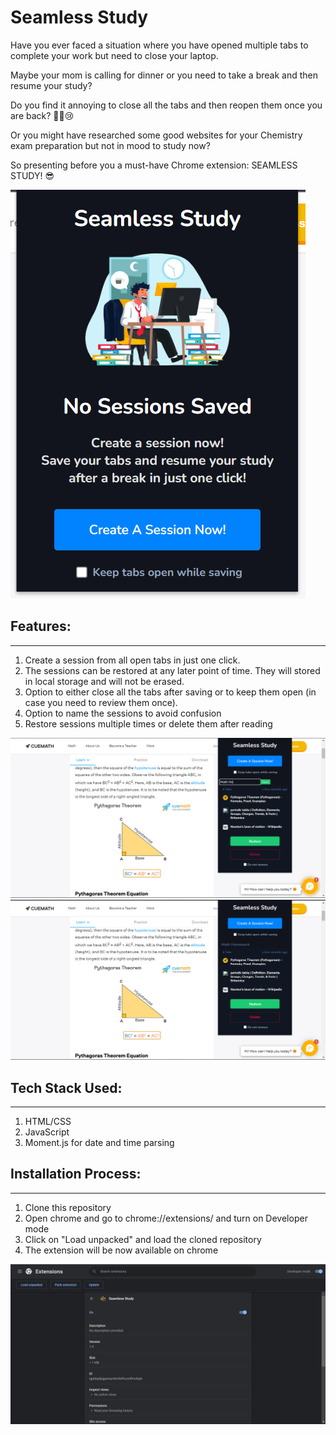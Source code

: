 # Seamless Study

Have you ever faced a situation where you have opened multiple tabs to complete your work but need to close your laptop.

Maybe your mom is calling for dinner or you need to take a break and then resume your study?

Do you find it annoying to close all the tabs and then reopen them once you are back? 😵‍💫😢

Or you might have researched some good websites for your Chemistry exam preparation but not in mood to study now?

So presenting before you a must-have Chrome extension: SEAMLESS STUDY! 😎

![seamless-study](https://github.com/Seamless-Study/Seamless-Study-repo/blob/main/screenshots/ss1.png)


## Features:

---

1. Create a session from all open tabs in just one click.
2. The sessions can be restored at any later point of time. They will stored in local storage and will not be erased.
3. Option to either close all the tabs after saving or to keep them open (in case you need to review them once).
4. Option to name the sessions to avoid confusion
5. Restore sessions multiple times or delete them after reading

![seamless-study](https://github.com/Seamless-Study/Seamless-Study-repo/blob/main/screenshots/ss3.png)
![seamless-study](https://github.com/Seamless-Study/Seamless-Study-repo/blob/main/screenshots/ss2.png)

## Tech Stack Used:

---

1. HTML/CSS
2. JavaScript
3. Moment.js for date and time parsing

## Installation Process:

---

1. Clone this repository
2. Open chrome and go to chrome://extensions/ and turn on Developer mode
3. Click on "Load unpacked" and load the cloned repository
4. The extension will be now available on chrome

![seamless-study](https://github.com/Seamless-Study/Seamless-Study-repo/blob/main/screenshots/extension.png)

